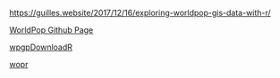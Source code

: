 

https://guilles.website/2017/12/16/exploring-worldpop-gis-data-with-r/

[WorldPop Github Page](https://github.com/wpgp)

[wpgpDownloadR](https://github.com/wpgp/wpgpDownloadR)

[wopr](https://github.com/wpgp/wopr)